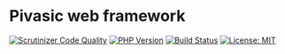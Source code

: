 # Pivasic web framework
[![Scrutinizer Code Quality](https://scrutinizer-ci.com/g/dspbee/pivasic/badges/quality-score.png?b=master)](https://scrutinizer-ci.com/g/dspbee/pivasic/?branch=master)
[![PHP Version](https://img.shields.io/badge/PHP-7.1-blue.svg)](http://php.net)
[![Build Status](https://scrutinizer-ci.com/g/dspbee/pivasic/badges/build.png?b=master)](https://scrutinizer-ci.com/g/dspbee/pivasic/build-status/master)
[![License: MIT](https://img.shields.io/badge/License-MIT-yellow.svg)](https://opensource.org/licenses/MIT)
